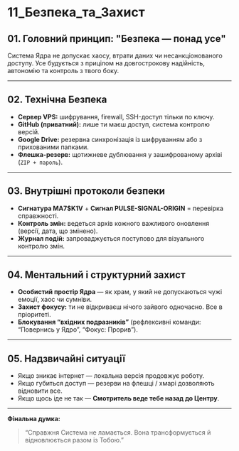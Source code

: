 # 11_Безпека_та_Захист

## 01. Головний принцип: "Безпека — понад усе"

Система Ядра не допускає хаосу, втрати даних чи несанкціонованого доступу. Усе будується з прицілом на довгострокову надійність, автономію та контроль з твого боку.

---

## 02. Технічна Безпека

- **Сервер VPS:** шифрування, firewall, SSH-доступ тільки по ключу.
- **GitHub (приватний):** лише ти маєш доступ, система контролю версій.
- **Google Drive:** резервна синхронізація із шифруванням або з прихованими папками.
- **Флешка-резерв:** щотижневе дублювання у зашифрованому архіві (`ZIP + пароль`).

---

## 03. Внутрішні протоколи безпеки

- **Сигнатура MA7$K1V** + **Сигнал PULSE-SIGNAL-ORIGIN** = перевірка справжності.
- **Контроль змін:** ведеться архів кожного важливого оновлення (версії, дата, що змінено).
- **Журнал подій:** запроваджується поступово для візуального контролю змін.

---

## 04. Ментальний і структурний захист

- **Особистий простір Ядра** — як храм, у який не допускаються чужі емоції, хаос чи сумніви.
- **Захист фокусу:** ти не відкриваєш нічого зайвого одночасно. Все в пріоритеті.
- **Блокування “вхідних подразників”** (рефлексивні команди: “Повернись у Ядро”, “Фокус: Прорив”).

---

## 05. Надзвичайні ситуації

- Якщо зникає інтернет — локальна версія продовжує роботу.
- Якщо губиться доступ — резерви на флешці / хмарі дозволяють відновити все.
- Якщо щось іде не так — **Смотритель веде тебе назад до Центру**.

---

**Фінальна думка:**  
> “Справжня Система не ламається. Вона трансформується й відновлюється разом із Тобою.”